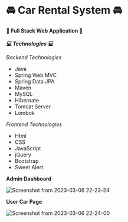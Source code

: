# 🚘 Car Rental System 🚘

**📲 Full Stack Web Application 📲**
<br>
<br>
***💻 Technologies 💻***

*Backend Technologies*

* Java 
* Spring Web MVC
* Spring Data JPA
* Maven
* MySQL
* Hibernate
* Tomcat Server
* Lombok

*Frontend Technologies*

* Html
* CSS
* JavaScript
* jQuery
* Bootstrap
* Sweet Alert

**Admin Dashboard**

![Screenshot from 2023-03-06 22-23-24](https://user-images.githubusercontent.com/88975401/223177912-7c38a7a4-d0a0-4cbf-9865-0fe3980e6a9a.png)

**User Car Page**

![Screenshot from 2023-03-06 22-24-00](https://user-images.githubusercontent.com/88975401/223178211-61c4c070-f8a6-4a63-8d39-1c1316f69ad7.png)
